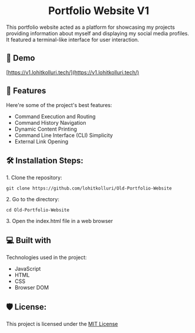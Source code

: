 <h1 align="center" id="title">Portfolio Website V1</h1>

<p id="description">This portfolio website acted as a platform for showcasing my projects providing information about myself and displaying my social media profiles. It featured a terminal-like interface for user interaction.</p>

<h2>🚀 Demo</h2>

[https://v1.lohitkolluri.tech/](https://v1.lohitkolluri.tech/)

  
  
<h2>🧐 Features</h2>

Here're some of the project's best features:

*   Command Execution and Routing
*   Command History Navigation
*   Dynamic Content Printing
*   Command Line Interface (CLI) Simplicity
*   External Link Opening

<h2>🛠️ Installation Steps:</h2>

<p>1. Clone the repository:</p>

```
git clone https://github.com/lohitkolluri/Old-Portfolio-Website
```

<p>2. Go to the directory:</p>

```
cd Old-Portfolio-Website
```

<p>3. Open the index.html file in a web browser</p>

  
  
<h2>💻 Built with</h2>

Technologies used in the project:

*   JavaScript
*   HTML
*   CSS
*   Browser DOM

<h2>🛡️ License:</h2>

This project is licensed under the [MIT License](LICENSE)

